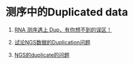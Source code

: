 # 测序中的Duplicated data

1. [RNA 测序遇上 Dup，有你想不到的误区！](http://www.bio360.net/article/156332)

2. [试论NGS数据的Duplication问题](http://www.biotrainee.com/thread-1382-1-1.html)

3. [NGS的duplicate的问题](https://www.cnblogs.com/wangprince2017/p/9796314.html)

